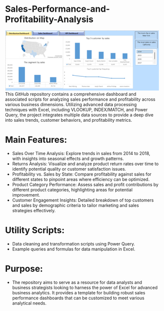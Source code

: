 # Sales-Performance-and-Profitability-Analysis
![alt text](https://github.com/myselfadib/Sales-Performance-and-Profitability-Analysis/blob/main/Sales%20Performance.png)
This GitHub repository contains a comprehensive dashboard and associated scripts for analyzing sales performance and profitability across various business dimensions. Utilizing advanced data processing techniques with Excel, including VLOOKUP, INDEX/MATCH, and Power Query, the project integrates multiple data sources to provide a deep dive into sales trends, customer behaviors, and profitability metrics.

# Main Features:
- Sales Over Time Analysis: Explore trends in sales from 2014 to 2018, with insights into seasonal effects and growth patterns.
- Returns Analysis: Visualize and analyze product return rates over time to identify potential quality or customer satisfaction issues.
- Profitability vs. Sales by State: Compare profitability against sales for different states to pinpoint areas where efficiency can be optimized.
- Product Category Performance: Assess sales and profit contributions by different product categories, highlighting areas for potential improvement.
- Customer Engagement Insights: Detailed breakdown of top customers and sales by demographic criteria to tailor marketing and sales strategies effectively.

# Utility Scripts:
- Data cleaning and transformation scripts using Power Query.
- Example queries and formulas for data manipulation in Excel.

# Purpose:
- The repository aims to serve as a resource for data analysts and business strategists looking to harness the power of Excel for advanced business analytics. It provides a template for building robust sales performance dashboards that can be customized to meet various analytical needs.
  
